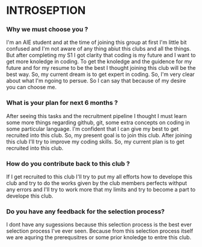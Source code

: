 # INTROSEPTION
### Why we must choose you ?
I'm an AIE student and at the time of joining this group at first I'm little bit confused and I'm not aware of any thing abiut this clubs and all the things. But after completing my S1 I got clarity that coding is my future and I want to get more knoledge in coding. To get the knoledge and the guidence for my future and for my resume to be the best I thought joining this club will be the best way. So, my current dream is to get expert in coding. So, I'm very clear about what I'm ngoing to persue. So I can say that because of my desire you can choose me.
### What is your plan for next 6 months ?
After seeing this tasks and the recruitment pipeline I thought I must learn some more things regarding github, git, some extra concepts on coding in some particular language. I'm confident that I can give my best to get recruited into this club. So, my present goal is to join this club. After joining this club I'll try to improve my coding skills. So, my current plan is to get recruited into this club. 
### How do you contribute back to this club ?
If I get recruited to this club I'll try to put my all efforts how to develope this club and try to do the works given by the club members perfects withput any errors and I'll try to work more that my limits and try to become a part to develope this club.
### Do you have any feedback for the selection process?
I dont have any sugessions because this selection process is the best ever selection process I've ever seen. Because from this selection process itself we are aquring the prerequsitres or some prior knoledge to entre this club.
